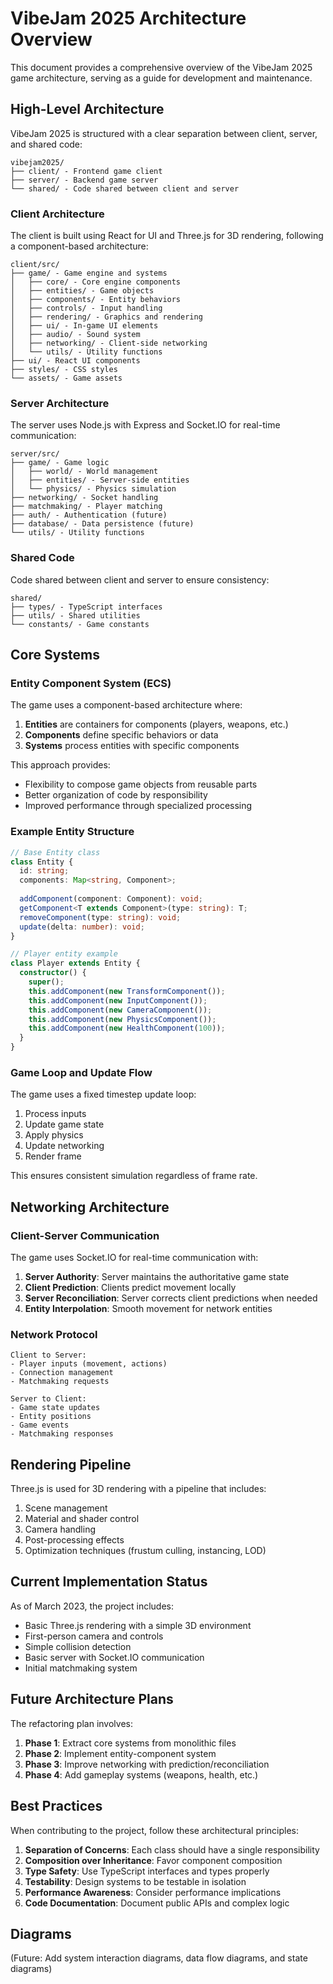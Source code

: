 # VibeJam 2025 Architecture Overview

This document provides a comprehensive overview of the VibeJam 2025 game architecture, serving as a guide for development and maintenance.

## High-Level Architecture

VibeJam 2025 is structured with a clear separation between client, server, and shared code:

```
vibejam2025/
├── client/ - Frontend game client
├── server/ - Backend game server
└── shared/ - Code shared between client and server
```

### Client Architecture

The client is built using React for UI and Three.js for 3D rendering, following a component-based architecture:

```
client/src/
├── game/ - Game engine and systems
│   ├── core/ - Core engine components
│   ├── entities/ - Game objects
│   ├── components/ - Entity behaviors
│   ├── controls/ - Input handling
│   ├── rendering/ - Graphics and rendering
│   ├── ui/ - In-game UI elements
│   ├── audio/ - Sound system
│   ├── networking/ - Client-side networking
│   └── utils/ - Utility functions
├── ui/ - React UI components
├── styles/ - CSS styles
└── assets/ - Game assets
```

### Server Architecture

The server uses Node.js with Express and Socket.IO for real-time communication:

```
server/src/
├── game/ - Game logic
│   ├── world/ - World management
│   ├── entities/ - Server-side entities
│   └── physics/ - Physics simulation
├── networking/ - Socket handling
├── matchmaking/ - Player matching
├── auth/ - Authentication (future)
├── database/ - Data persistence (future)
└── utils/ - Utility functions
```

### Shared Code

Code shared between client and server to ensure consistency:

```
shared/
├── types/ - TypeScript interfaces
├── utils/ - Shared utilities
└── constants/ - Game constants
```

## Core Systems

### Entity Component System (ECS)

The game uses a component-based architecture where:

1. **Entities** are containers for components (players, weapons, etc.)
2. **Components** define specific behaviors or data
3. **Systems** process entities with specific components

This approach provides:
- Flexibility to compose game objects from reusable parts
- Better organization of code by responsibility
- Improved performance through specialized processing

### Example Entity Structure

```typescript
// Base Entity class
class Entity {
  id: string;
  components: Map<string, Component>;
  
  addComponent(component: Component): void;
  getComponent<T extends Component>(type: string): T;
  removeComponent(type: string): void;
  update(delta: number): void;
}

// Player entity example
class Player extends Entity {
  constructor() {
    super();
    this.addComponent(new TransformComponent());
    this.addComponent(new InputComponent());
    this.addComponent(new CameraComponent());
    this.addComponent(new PhysicsComponent());
    this.addComponent(new HealthComponent(100));
  }
}
```

### Game Loop and Update Flow

The game uses a fixed timestep update loop:

1. Process inputs
2. Update game state
3. Apply physics
4. Update networking
5. Render frame

This ensures consistent simulation regardless of frame rate.

## Networking Architecture

### Client-Server Communication

The game uses Socket.IO for real-time communication with:

1. **Server Authority**: Server maintains the authoritative game state
2. **Client Prediction**: Clients predict movement locally
3. **Server Reconciliation**: Server corrects client predictions when needed
4. **Entity Interpolation**: Smooth movement for network entities

### Network Protocol

```
Client to Server:
- Player inputs (movement, actions)
- Connection management
- Matchmaking requests

Server to Client:
- Game state updates
- Entity positions
- Game events
- Matchmaking responses
```

## Rendering Pipeline

Three.js is used for 3D rendering with a pipeline that includes:

1. Scene management
2. Material and shader control
3. Camera handling
4. Post-processing effects
5. Optimization techniques (frustum culling, instancing, LOD)

## Current Implementation Status

As of March 2023, the project includes:

- Basic Three.js rendering with a simple 3D environment
- First-person camera and controls
- Simple collision detection
- Basic server with Socket.IO communication
- Initial matchmaking system

## Future Architecture Plans

The refactoring plan involves:

1. **Phase 1**: Extract core systems from monolithic files
2. **Phase 2**: Implement entity-component system
3. **Phase 3**: Improve networking with prediction/reconciliation
4. **Phase 4**: Add gameplay systems (weapons, health, etc.)

## Best Practices

When contributing to the project, follow these architectural principles:

1. **Separation of Concerns**: Each class should have a single responsibility
2. **Composition over Inheritance**: Favor component composition
3. **Type Safety**: Use TypeScript interfaces and types properly
4. **Testability**: Design systems to be testable in isolation
5. **Performance Awareness**: Consider performance implications
6. **Code Documentation**: Document public APIs and complex logic

## Diagrams

(Future: Add system interaction diagrams, data flow diagrams, and state diagrams) 